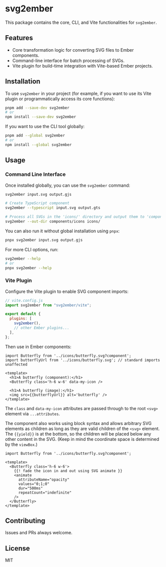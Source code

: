 # svg2ember

This package contains the core, CLI, and Vite functionalities for `svg2ember`.

## Features

- Core transformation logic for converting SVG files to Ember components.
- Command-line interface for batch processing of SVGs.
- Vite plugin for build-time integration with Vite-based Ember projects.

## Installation

To use `svg2ember` in your project (for example, if you want to use its Vite plugin or programmatically access its core functions):

```bash
pnpm add --save-dev svg2ember
# or
npm install --save-dev svg2ember
```

If you want to use the CLI tool globally:

```bash
pnpm add --global svg2ember
# or
npm install --global svg2ember
```

## Usage

### Command Line Interface

Once installed globally, you can use the `svg2ember` command:

```bash
svg2ember input.svg output.gjs

# Create TypeScript component
svg2ember --typescript input.svg output.gts

# Process all SVGs in the 'icons/' directory and output them to 'components/icons'
svg2ember --out-dir components/icons icons/
```

You can also run it without global installation using `pnpx`:

```bash
pnpx svg2ember input.svg output.gjs
```

For more CLI options, run:

```bash
svg2ember --help
# or
pnpx svg2ember --help
```

### Vite Plugin

Configure the Vite plugin to enable SVG component imports:

```js
// vite.config.js
import svg2ember from "svg2ember/vite";

export default {
  plugins: [
    svg2ember(),
    // other Ember plugins...
  ],
};
```

Then use in Ember components:

```gts
import Butterfly from '../icons/butterfly.svg?component';
import butterflyUrl from '../icons/butterfly.svg'; // standard imports unaffected

<template>
  <h1>A butterfly (component):</h1>
  <Butterfly class='h-6 w-6' data-my-icon />

  <h1>A butterfly (image):</h1>
  <img src={{butterflyUrl}} alt='butterfly' />
</template>
```

The `class` and `data-my-icon` attributes are passed through to the root `<svg>` element via `...attributes`.

The component also works using block syntax and allows arbitrary SVG elements as children as long as they are valid children of the `<svg>` element. The `{{yield}}` is at the bottom, so the children will be placed below any other content in the SVG. (Keep in mind the coordinate space is determined by the `viewBox`.)

```gts
import Butterfly from '../icons/butterfly.svg?component';

<template>
  <Butterfly class='h-6 w-6'>
    {{! fade the icon in and out using SVG animate }}
    <animate
      attributeName="opacity"
      values="0;1;0"
      dur="500ms"
      repeatCount="indefinite"
    />
  </Butterfly>
</template>
```

## Contributing

Issues and PRs always welcome.

## License

MIT
